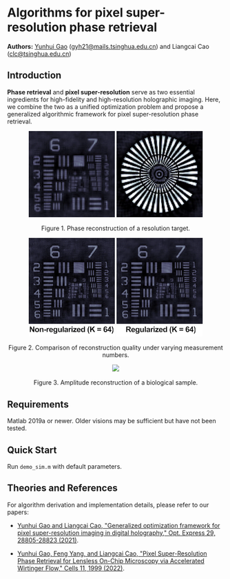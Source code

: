 # Algorithms for pixel super-resolution phase retrieval
**Authors:** [Yunhui Gao](https://github.com/Yunhui-Gao) (gyh21@mails.tsinghua.edu.cn) and Liangcai Cao (clc@tsinghua.edu.cn)

## Introduction

**Phase retrieval** and **pixel super-resolution** serve as two essential ingredients for high-fidelity and high-resolution holographic imaging. Here, we combine the two as a unified optimization problem and propose a generalized algorithmic framework for pixel super-resolution phase retrieval.

<p align="center">
<img src="docs/figures/resolution_1.gif" width="200">   <img src="docs/figures/resolution_2.gif" width="200">
</p>

<p align="center">Figure 1. Phase reconstruction of a resolution target.</p>

<p align="center">
<img src="docs/figures/regularization_1.gif" width="200">   <img src="docs/figures/regularization_2.gif" width="200">
</p>

<p align="center">Figure 2. Comparison of reconstruction quality under varying measurement numbers.</p>

<p align="center">
<img src="docs/figures/cell_comparison.gif" width="800">
</p>

<p align="center">Figure 3. Amplitude reconstruction of a biological sample.</p>

## Requirements
Matlab 2019a or newer. Older visions may be sufficient but have not been tested.

## Quick Start
Run `demo_sim.m` with default parameters.

## Theories and References
For algorithm derivation and implementation details, please refer to our papers:

- [Yunhui Gao and Liangcai Cao, "Generalized optimization framework for pixel super-resolution imaging in digital holography," Opt. Express 29, 28805-28823 (2021)](https://doi.org/10.1364/OE.434449).

- [Yunhui Gao, Feng Yang, and Liangcai Cao, "Pixel Super-Resolution Phase Retrieval for Lensless On-Chip Microscopy via Accelerated Wirtinger Flow," Cells 11, 1999 (2022)](https://doi.org/10.3390/cells11131999).